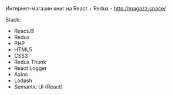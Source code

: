 Интернет-магазин книг на React + Redux - http://magazz.space/

Stack:
- ReactJS
- Redux
- PHP
- HTML5
- CSS3
- Redux Thunk
- React Logger
- Axios
- Lodash
- Semantic UI (React)
